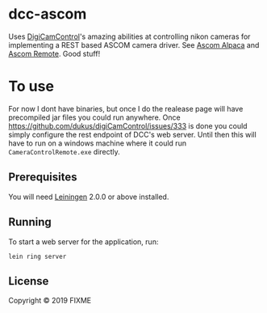 # dcc-ascom

Uses [DigiCamControl](https://github.com/dukus/digiCamControl)'s amazing abilities at controlling nikon cameras for implementing a REST based ASCOM camera driver. See [Ascom Alpaca](https://ascom-standards.org/api/) and [Ascom Remote](https://github.com/ASCOMInitiative/ASCOMRemote). Good stuff!

# To use
For now I dont have binaries, but once I do the realease page will have precompiled jar files you could run anywhere. Once https://github.com/dukus/digiCamControl/issues/333 is done you could simply configure the rest endpoint of DCC's web server. Until then this will have to run on a windows machine where it could run `CameraControlRemote.exe` directly.

## Prerequisites

You will need [Leiningen][] 2.0.0 or above installed.

[leiningen]: https://github.com/technomancy/leiningen

## Running

To start a web server for the application, run:

    lein ring server

## License

Copyright © 2019 FIXME
